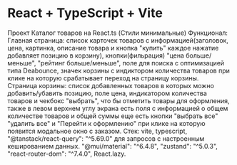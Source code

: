 # React + TypeScript + Vite
Проект Каталог товаров на React.ts
(Стили минимальные)
Функционал: 
Главная страница: список карточек товаров с информацией(заголовок, цена, картинка, описание товара и кнопка "купить" каждое нажатие добавляет позицию в корзину), кнопки(фильрация) "цена больше/меньше", "рейтинг больше/меньше", поле для поиска с оптимизацией типа Deabounce, значек корзины с индиктором количества товаров при клике на которую срабатывает переход на страницу корзины.  
Страница корзины: список добавленных товаров в которых можно добавить/убавить позицию, поле цена, индикатором количества товаров и чекбокс "выбрать", что бы отметить товары для оформления, также в левом верхнем углу экрана есть поля с информацией о общем количестве товаров и общей суммы еще есть кнопки "выбрать все" "удалить все" и "Перейти к оформлению" при клике на которую появится модальное окно с заказом.
Стек:
vite,
typescript,
 "@tanstack/react-query": "^5.69.0" для запросов с настроенным кешированием данных.
"@mui/material": "^6.4.8",
 "zustand": "^5.0.3",
"react-router-dom": "^7.4.0",
 React.lazy.


